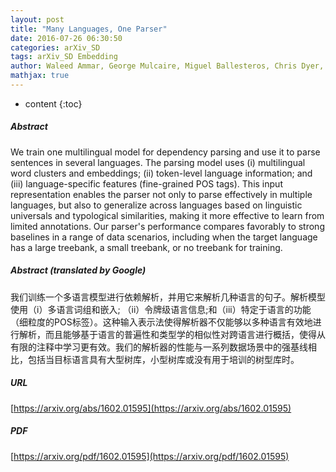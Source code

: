 ```yaml
---
layout: post
title: "Many Languages, One Parser"
date: 2016-07-26 06:30:50
categories: arXiv_SD
tags: arXiv_SD Embedding
author: Waleed Ammar, George Mulcaire, Miguel Ballesteros, Chris Dyer, Noah A. Smith
mathjax: true
---
```


* content
{:toc}

##### Abstract
We train one multilingual model for dependency parsing and use it to parse sentences in several languages. The parsing model uses (i) multilingual word clusters and embeddings; (ii) token-level language information; and (iii) language-specific features (fine-grained POS tags). This input representation enables the parser not only to parse effectively in multiple languages, but also to generalize across languages based on linguistic universals and typological similarities, making it more effective to learn from limited annotations. Our parser's performance compares favorably to strong baselines in a range of data scenarios, including when the target language has a large treebank, a small treebank, or no treebank for training.

##### Abstract (translated by Google)
我们训练一个多语言模型进行依赖解析，并用它来解析几种语言的句子。解析模型使用（i）多语言词组和嵌入; （ii）令牌级语言信息;和（iii）特定于语言的功能（细粒度的POS标签）。这种输入表示法使得解析器不仅能够以多种语言有效地进行解析，而且能够基于语言的普遍性和类型学的相似性对跨语言进行概括，使得从有限的注释中学习更有效。我们的解析器的性能与一系列数据场景中的强基线相比，包括当目标语言具有大型树库，小型树库或没有用于培训的树型库时。

##### URL
[https://arxiv.org/abs/1602.01595](https://arxiv.org/abs/1602.01595)

##### PDF
[https://arxiv.org/pdf/1602.01595](https://arxiv.org/pdf/1602.01595)

